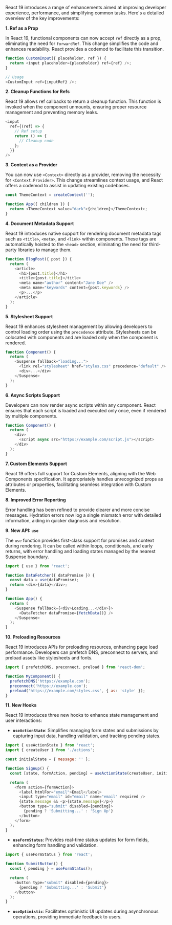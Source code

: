 React 19 introduces a range of enhancements aimed at improving developer experience, performance, and simplifying common tasks. Here's a detailed overview of the key improvements:

**1. Ref as a Prop**

In React 19, functional components can now accept `ref` directly as a prop, eliminating the need for `forwardRef`. This change simplifies the code and enhances readability. React provides a codemod to facilitate this transition.

```javascript
function CustomInput({ placeholder, ref }) {
  return <input placeholder={placeholder} ref={ref} />;
}

// Usage
<CustomInput ref={inputRef} />;
```

**2. Cleanup Functions for Refs**

React 19 allows ref callbacks to return a cleanup function. This function is invoked when the component unmounts, ensuring proper resource management and preventing memory leaks.

```javascript
<input
  ref={(ref) => {
    // Ref setup
    return () => {
      // Cleanup code
    };
  }}
/>
```

**3. Context as a Provider**

You can now use `<Context>` directly as a provider, removing the necessity for `<Context.Provider>`. This change streamlines context usage, and React offers a codemod to assist in updating existing codebases.

```javascript
const ThemeContext = createContext('');

function App({ children }) {
  return <ThemeContext value="dark">{children}</ThemeContext>;
}
```

**4. Document Metadata Support**

React 19 introduces native support for rendering document metadata tags such as `<title>`, `<meta>`, and `<link>` within components. These tags are automatically hoisted to the `<head>` section, eliminating the need for third-party libraries to manage them.

```javascript
function BlogPost({ post }) {
  return (
    <article>
      <h1>{post.title}</h1>
      <title>{post.title}</title>
      <meta name="author" content="Jane Doe" />
      <meta name="keywords" content={post.keywords} />
      <p>...</p>
    </article>
  );
}
```

**5. Stylesheet Support**

React 19 enhances stylesheet management by allowing developers to control loading order using the `precedence` attribute. Stylesheets can be colocated with components and are loaded only when the component is rendered.

```javascript
function Component() {
  return (
    <Suspense fallback="loading...">
      <link rel="stylesheet" href="styles.css" precedence="default" />
      <div>...</div>
    </Suspense>
  );
}
```

**6. Async Scripts Support**

Developers can now render async scripts within any component. React ensures that each script is loaded and executed only once, even if rendered by multiple components.

```javascript
function Component() {
  return (
    <div>
      <script async src="https://example.com/script.js"></script>
    </div>
  );
}
```

**7. Custom Elements Support**

React 19 offers full support for Custom Elements, aligning with the Web Components specification. It appropriately handles unrecognized props as attributes or properties, facilitating seamless integration with Custom Elements.

**8. Improved Error Reporting**

Error handling has been refined to provide clearer and more concise messages. Hydration errors now log a single mismatch error with detailed information, aiding in quicker diagnosis and resolution.

**9. New API: `use`**

The `use` function provides first-class support for promises and context during rendering. It can be called within loops, conditionals, and early returns, with error handling and loading states managed by the nearest Suspense boundary.

```javascript
import { use } from 'react';

function DataFetcher({ dataPromise }) {
  const data = use(dataPromise);
  return <div>{data}</div>;
}

function App() {
  return (
    <Suspense fallback={<div>Loading...</div>}>
      <DataFetcher dataPromise={fetchData()} />
    </Suspense>
  );
}
```

**10. Preloading Resources**

React 19 introduces APIs for preloading resources, enhancing page load performance. Developers can prefetch DNS, preconnect to servers, and preload assets like stylesheets and fonts.

```javascript
import { prefetchDNS, preconnect, preload } from 'react-dom';

function MyComponent() {
  prefetchDNS('https://example.com');
  preconnect('https://example.com');
  preload('https://example.com/styles.css', { as: 'style' });
}
```

**11. New Hooks**

React 19 introduces three new hooks to enhance state management and user interactions:

- **`useActionState`**: Simplifies managing form states and submissions by capturing input data, handling validation, and tracking pending states.

```javascript
import { useActionState } from 'react';
import { createUser } from './actions';

const initialState = { message: '' };

function Signup() {
  const [state, formAction, pending] = useActionState(createUser, initialState);

  return (
    <form action={formAction}>
      <label htmlFor="email">Email</label>
      <input type="email" id="email" name="email" required />
      {state.message && <p>{state.message}</p>}
      <button type="submit" disabled={pending}>
        {pending ? 'Submitting...' : 'Sign Up'}
      </button>
    </form>
  );
}
```

- **`useFormStatus`**: Provides real-time status updates for form fields, enhancing form handling and validation.

```javascript
import { useFormStatus } from 'react';

function SubmitButton() {
  const { pending } = useFormStatus();

  return (
    <button type="submit" disabled={pending}>
      {pending ? 'Submitting...' : 'Submit'}
    </button>
  );
}
```

- **`useOptimistic`**: Facilitates optimistic UI updates during asynchronous operations, providing immediate feedback to users.

